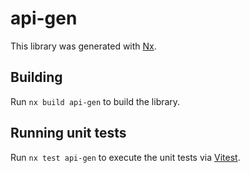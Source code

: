 # api-gen

This library was generated with [Nx](https://nx.dev).

## Building

Run `nx build api-gen` to build the library.

## Running unit tests

Run `nx test api-gen` to execute the unit tests via [Vitest](https://vitest.dev/).
